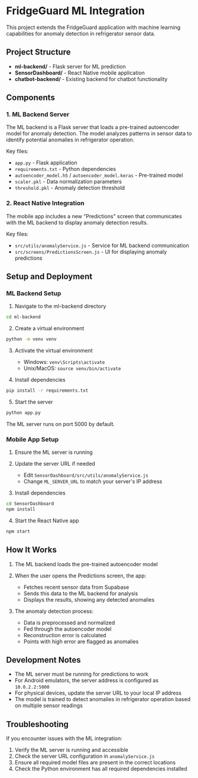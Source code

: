 # FridgeGuard ML Integration

This project extends the FridgeGuard application with machine learning capabilities for anomaly detection in refrigerator sensor data.

## Project Structure

- **ml-backend/** - Flask server for ML prediction
- **SensorDashboard/** - React Native mobile application
- **chatbot-backend/** - Existing backend for chatbot functionality

## Components

### 1. ML Backend Server

The ML backend is a Flask server that loads a pre-trained autoencoder model for anomaly detection. The model analyzes patterns in sensor data to identify potential anomalies in refrigerator operation.

Key files:

- `app.py` - Flask application
- `requirements.txt` - Python dependencies
- `autoencoder_model.h5` / `autoencoder_model.keras` - Pre-trained model
- `scaler.pkl` - Data normalization parameters
- `threshold.pkl` - Anomaly detection threshold

### 2. React Native Integration

The mobile app includes a new "Predictions" screen that communicates with the ML backend to display anomaly detection results.

Key files:

- `src/utils/anomalyService.js` - Service for ML backend communication
- `src/screens/PredictionsScreen.js` - UI for displaying anomaly predictions

## Setup and Deployment

### ML Backend Setup

1. Navigate to the ml-backend directory

```bash
cd ml-backend
```

2. Create a virtual environment

```bash
python -m venv venv
```

3. Activate the virtual environment

   - Windows: `venv\Scripts\activate`
   - Unix/MacOS: `source venv/bin/activate`

4. Install dependencies

```bash
pip install -r requirements.txt
```

5. Start the server

```bash
python app.py
```

The ML server runs on port 5000 by default.

### Mobile App Setup

1. Ensure the ML server is running

2. Update the server URL if needed

   - Edit `SensorDashboard/src/utils/anomalyService.js`
   - Change `ML_SERVER_URL` to match your server's IP address

3. Install dependencies

```bash
cd SensorDashboard
npm install
```

4. Start the React Native app

```bash
npm start
```

## How It Works

1. The ML backend loads the pre-trained autoencoder model
2. When the user opens the Predictions screen, the app:

   - Fetches recent sensor data from Supabase
   - Sends this data to the ML backend for analysis
   - Displays the results, showing any detected anomalies

3. The anomaly detection process:
   - Data is preprocessed and normalized
   - Fed through the autoencoder model
   - Reconstruction error is calculated
   - Points with high error are flagged as anomalies

## Development Notes

- The ML server must be running for predictions to work
- For Android emulators, the server address is configured as `10.0.2.2:5000`
- For physical devices, update the server URL to your local IP address
- The model is trained to detect anomalies in refrigerator operation based on multiple sensor readings

## Troubleshooting

If you encounter issues with the ML integration:

1. Verify the ML server is running and accessible
2. Check the server URL configuration in `anomalyService.js`
3. Ensure all required model files are present in the correct locations
4. Check the Python environment has all required dependencies installed
